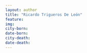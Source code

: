```yaml
---
layout: author
title: "Ricardo Trigueros De León"
feature: 
img:
city-born: 
date-born: 
city-death: 
date-death:
---
```

